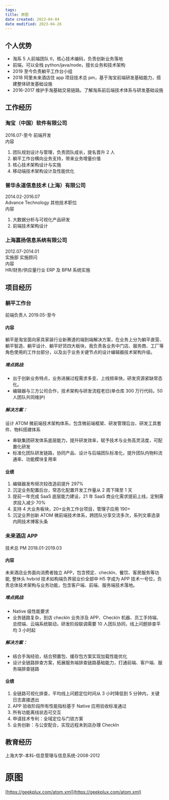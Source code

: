 ```yaml
---
tags:
title: 原图
date created: 2023-04-04
date modified: 2023-04-26
---
```


## 个人优势

- 淘系 5 人前端团队 tl，核心技术编码，负责创新业务落地
- 前端，可以全栈 python/java/node，擅长业务和技术架构
- 2019 至今负责躺平工作台小组
- 2018 阿里未来酒店住 app 项目技术总 pm，基于淘宝前端研发基础能力，搭建整体研发基础设施
- 2016-2017 维护手淘基础交易链路。了解淘系前后端技术体系与研发基础设施

## 工作经历

### 淘宝（中国）软件有限公司

2016.07-至今 前端开发  
内容

1. 团队规划设计与管理，负责团队成长，提名晋升 2 人
2. 躺平工作台横向业务支持，带来业务增量价值
3. 核心技术架构设计与实施
4. 移动端技术架构设计及性能优化

### 普华永道信息技术 (上海）有限公司

2014.02-2016.07  
Advance Technology 其他技术职位  
内容

1. 大数据分析与可视化产品研发
2. 前端技术架构设计

### 上海嘉扬信息系统有限公司

2012.07-2014.01  
实施部 实施顾问  
内容  
HR/财务/供应量行业 ERP 及 BPM 系统实施

## 项目经历

### 躺平工作台

前端负责人 2019.05-至今

#### 内容

躺平是淘宝面向家具家装行业新赛道的端到端解决方案，在业务上分为躺平直营、躺平智造、躺平设计、躺平好货四大板块，我负责各业务中门店、服务商、工厂等角色使用的工作台部分，以及出于业务关键节点的设计编辑器技术架构升级。

##### 难点挑战:

- 出于创新业务特点，业务进展过程需求多变、上线频率快，研发资源紧缺常态化。
- 编辑器与三方公司合作，技术架构与研发流程老旧(单仓库 300 万行代码，50 人团队共同维护)

##### 解决方案：

设计 ATOM 微前端技术架构体系，包含微前端框架、研发管理后台、研发工具套件、物料搭建体系

- 串联集团研发体系底层能力，提升研发效率，赋予技术与业务高灵活度，可配置化研发
- 标准化团队研发链路，协同产品、设计与后端团队标准化，提升团队内物料流通率、功能模块复用率

#### 业绩

1. 编辑器发布频次较改造前提升 297%
2. 沉淀业务配置后台，常态化配置开发工作量从 2 周下降至 1 天
3. 提前一年完成 SaaS 底层能力建设，21 年 SaaS 商业化需求提前上线，定制需求投入减少 70%
4. 支持 4 大业务板块，20+业务工作台项目，管理子应用 190+
5. 沉淀业界创新 ATOM 微前端技术体系，跨团队分享交流多次，系列文章选录内网技术博客头条

### 未来酒店 APP

技术总 PM 2018.01-2019.03

#### 内容

未来酒店业务面向消费者独立 APP，包含预定、checkln、餐饮、客房服务等功能, 整休头 hvbrid 技术如构端负界层业价全部中 H5 字成为 APP 技术一号位，负责总体技术架构与业务功能，包含客户端、前端、服务端技术落地。

##### 难点挑战:

- Native 级性能要求
- 业务链路复杂，到店 checkln 业务涉及 APP、Checkln 机器、员工手持端、总控端、云端系统联动，研发阶段联调需要 10 人团队协同，线上问题排查平均 3 小时起

##### 解决方案：

- 结合手淘经验，结合预置包、缓存包方案实现加载性能优化
- 设计全链路排查方案，拓展服务端排查链路基础能力，打通前端、客户端、服务端排查链路

#### 业绩

1. 全链路可视化排查，平均线上问题定位时间从 3 小时降低到 5 分钟内，关键日志直接透出
2. APP 验收阶段所有性能指标基于 Native 应用验收标准通过
3. 所有功能离线状态可交互
4. 申请技术专利：全域定位与门锁方案
5. 业务创新：与公安配合，实现远程未到店办理 Checkln

## 教育经历

上海大学-本科-信息管理与信息系统-2008-2012

# 原图

[https://geekplux.com/atom.xml](https://geekplux.com/atom.xml)
